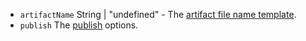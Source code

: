 * <code id="TargetSpecificOptions-artifactName">artifactName</code> String | "undefined" - The [artifact file name template](/configuration/configuration#artifact-file-name-template).
* <code id="TargetSpecificOptions-publish">publish</code> The [publish](/configuration/publish) options.
